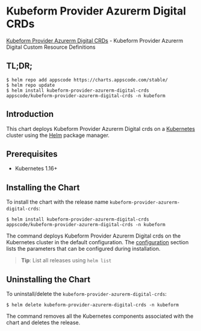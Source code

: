 # Kubeform Provider Azurerm Digital CRDs

[Kubeform Provider Azurerm Digital CRDs](https://github.com/kubeform) - Kubeform Provider Azurerm Digital Custom Resource Definitions

## TL;DR;

```console
$ helm repo add appscode https://charts.appscode.com/stable/
$ helm repo update
$ helm install kubeform-provider-azurerm-digital-crds appscode/kubeform-provider-azurerm-digital-crds -n kubeform
```

## Introduction

This chart deploys Kubeform Provider Azurerm Digital crds on a [Kubernetes](http://kubernetes.io) cluster using the [Helm](https://helm.sh) package manager.

## Prerequisites

- Kubernetes 1.16+

## Installing the Chart

To install the chart with the release name `kubeform-provider-azurerm-digital-crds`:

```console
$ helm install kubeform-provider-azurerm-digital-crds appscode/kubeform-provider-azurerm-digital-crds -n kubeform
```

The command deploys Kubeform Provider Azurerm Digital crds on the Kubernetes cluster in the default configuration. The [configuration](#configuration) section lists the parameters that can be configured during installation.

> **Tip**: List all releases using `helm list`

## Uninstalling the Chart

To uninstall/delete the `kubeform-provider-azurerm-digital-crds`:

```console
$ helm delete kubeform-provider-azurerm-digital-crds -n kubeform
```

The command removes all the Kubernetes components associated with the chart and deletes the release.


